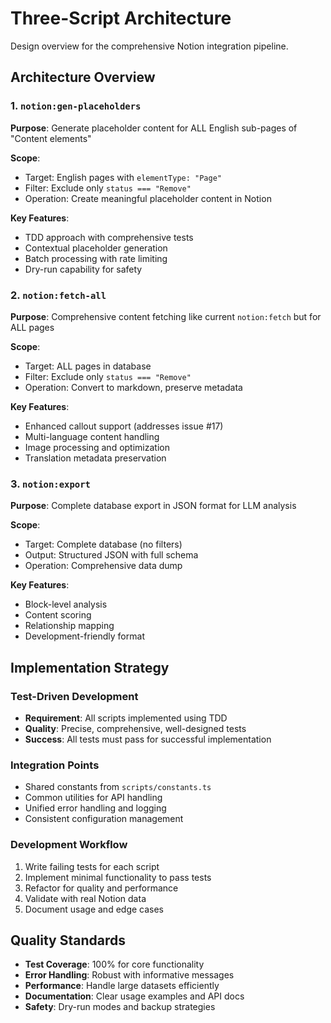 # Three-Script Architecture

Design overview for the comprehensive Notion integration pipeline.

## Architecture Overview

### 1. `notion:gen-placeholders`
**Purpose**: Generate placeholder content for ALL English sub-pages of "Content elements"

**Scope**: 
- Target: English pages with `elementType: "Page"`
- Filter: Exclude only `status === "Remove"`
- Operation: Create meaningful placeholder content in Notion

**Key Features**:
- TDD approach with comprehensive tests
- Contextual placeholder generation
- Batch processing with rate limiting
- Dry-run capability for safety

### 2. `notion:fetch-all`
**Purpose**: Comprehensive content fetching like current `notion:fetch` but for ALL pages

**Scope**:
- Target: ALL pages in database
- Filter: Exclude only `status === "Remove"`
- Operation: Convert to markdown, preserve metadata

**Key Features**:
- Enhanced callout support (addresses issue #17)
- Multi-language content handling
- Image processing and optimization
- Translation metadata preservation

### 3. `notion:export`
**Purpose**: Complete database export in JSON format for LLM analysis

**Scope**:
- Target: Complete database (no filters)
- Output: Structured JSON with full schema
- Operation: Comprehensive data dump

**Key Features**:
- Block-level analysis
- Content scoring
- Relationship mapping
- Development-friendly format

## Implementation Strategy

### Test-Driven Development
- **Requirement**: All scripts implemented using TDD
- **Quality**: Precise, comprehensive, well-designed tests
- **Success**: All tests must pass for successful implementation

### Integration Points
- Shared constants from `scripts/constants.ts`
- Common utilities for API handling
- Unified error handling and logging
- Consistent configuration management

### Development Workflow
1. Write failing tests for each script
2. Implement minimal functionality to pass tests
3. Refactor for quality and performance
4. Validate with real Notion data
5. Document usage and edge cases

## Quality Standards

- **Test Coverage**: 100% for core functionality
- **Error Handling**: Robust with informative messages
- **Performance**: Handle large datasets efficiently
- **Documentation**: Clear usage examples and API docs
- **Safety**: Dry-run modes and backup strategies